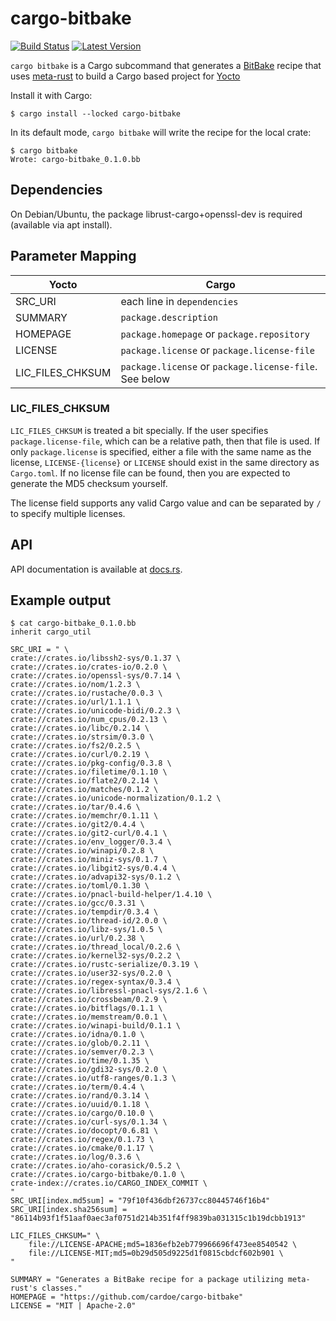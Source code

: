 # cargo-bitbake

[![Build Status](https://travis-ci.org/cardoe/cargo-bitbake.svg?branch=master)](https://travis-ci.org/cardoe/cargo-bitbake) [![Latest Version](https://img.shields.io/crates/v/cargo-bitbake.svg)](https://crates.io/crates/cargo-bitbake)

`cargo bitbake` is a Cargo subcommand that generates a
[BitBake](https://en.wikipedia.org/wiki/BitBake) recipe that uses
[meta-rust](https://github.com/meta-rust/meta-rust) to build a Cargo based
project for [Yocto](https://yoctoproject.org)

Install it with Cargo:

```
$ cargo install --locked cargo-bitbake
```

In its default mode, `cargo bitbake` will write the recipe for the
local crate:

```
$ cargo bitbake
Wrote: cargo-bitbake_0.1.0.bb
```
## Dependencies

On Debian/Ubuntu, the package librust-cargo+openssl-dev is required (available via apt install).

## Parameter Mapping
|  Yocto           |          Cargo              |
| ---------------- | --------------------------- |
| SRC_URI          | each line in `dependencies` |
| SUMMARY          | `package.description` |
| HOMEPAGE         | `package.homepage` or `package.repository` |
| LICENSE          | `package.license` or `package.license-file`
| LIC_FILES_CHKSUM | `package.license` or `package.license-file`. See below |

### LIC_FILES_CHKSUM

`LIC_FILES_CHKSUM` is treated a bit specially. If the user specifies `package.license-file`, which
can be a relative path, then that file is used. If only `package.license` is specified, either a
file with the same name as the license, `LICENSE-{license}` or `LICENSE` should exist in the same
directory as `Cargo.toml`. If no license file can be found, then you are expected to generate the
MD5 checksum yourself.

The license field supports any valid Cargo value and can be separated by `/` to specify multiple licenses.

## API

API documentation is available at [docs.rs](https://docs.rs/crate/cargo-bitbake/).

## Example output
```
$ cat cargo-bitbake_0.1.0.bb
inherit cargo_util

SRC_URI = " \
crate://crates.io/libssh2-sys/0.1.37 \
crate://crates.io/crates-io/0.2.0 \
crate://crates.io/openssl-sys/0.7.14 \
crate://crates.io/nom/1.2.3 \
crate://crates.io/rustache/0.0.3 \
crate://crates.io/url/1.1.1 \
crate://crates.io/unicode-bidi/0.2.3 \
crate://crates.io/num_cpus/0.2.13 \
crate://crates.io/libc/0.2.14 \
crate://crates.io/strsim/0.3.0 \
crate://crates.io/fs2/0.2.5 \
crate://crates.io/curl/0.2.19 \
crate://crates.io/pkg-config/0.3.8 \
crate://crates.io/filetime/0.1.10 \
crate://crates.io/flate2/0.2.14 \
crate://crates.io/matches/0.1.2 \
crate://crates.io/unicode-normalization/0.1.2 \
crate://crates.io/tar/0.4.6 \
crate://crates.io/memchr/0.1.11 \
crate://crates.io/git2/0.4.4 \
crate://crates.io/git2-curl/0.4.1 \
crate://crates.io/env_logger/0.3.4 \
crate://crates.io/winapi/0.2.8 \
crate://crates.io/miniz-sys/0.1.7 \
crate://crates.io/libgit2-sys/0.4.4 \
crate://crates.io/advapi32-sys/0.1.2 \
crate://crates.io/toml/0.1.30 \
crate://crates.io/pnacl-build-helper/1.4.10 \
crate://crates.io/gcc/0.3.31 \
crate://crates.io/tempdir/0.3.4 \
crate://crates.io/thread-id/2.0.0 \
crate://crates.io/libz-sys/1.0.5 \
crate://crates.io/url/0.2.38 \
crate://crates.io/thread_local/0.2.6 \
crate://crates.io/kernel32-sys/0.2.2 \
crate://crates.io/rustc-serialize/0.3.19 \
crate://crates.io/user32-sys/0.2.0 \
crate://crates.io/regex-syntax/0.3.4 \
crate://crates.io/libressl-pnacl-sys/2.1.6 \
crate://crates.io/crossbeam/0.2.9 \
crate://crates.io/bitflags/0.1.1 \
crate://crates.io/memstream/0.0.1 \
crate://crates.io/winapi-build/0.1.1 \
crate://crates.io/idna/0.1.0 \
crate://crates.io/glob/0.2.11 \
crate://crates.io/semver/0.2.3 \
crate://crates.io/time/0.1.35 \
crate://crates.io/gdi32-sys/0.2.0 \
crate://crates.io/utf8-ranges/0.1.3 \
crate://crates.io/term/0.4.4 \
crate://crates.io/rand/0.3.14 \
crate://crates.io/uuid/0.1.18 \
crate://crates.io/cargo/0.10.0 \
crate://crates.io/curl-sys/0.1.34 \
crate://crates.io/docopt/0.6.81 \
crate://crates.io/regex/0.1.73 \
crate://crates.io/cmake/0.1.17 \
crate://crates.io/log/0.3.6 \
crate://crates.io/aho-corasick/0.5.2 \
crate://crates.io/cargo-bitbake/0.1.0 \
crate-index://crates.io/CARGO_INDEX_COMMIT \
"
SRC_URI[index.md5sum] = "79f10f436dbf26737cc80445746f16b4"
SRC_URI[index.sha256sum] = "86114b93f1f51aaf0aec3af0751d214b351f4ff9839ba031315c1b19dcbb1913"

LIC_FILES_CHKSUM=" \
    file://LICENSE-APACHE;md5=1836efb2eb779966696f473ee8540542 \
    file://LICENSE-MIT;md5=0b29d505d9225d1f0815cbdcf602b901 \
"

SUMMARY = "Generates a BitBake recipe for a package utilizing meta-rust's classes."
HOMEPAGE = "https://github.com/cardoe/cargo-bitbake"
LICENSE = "MIT | Apache-2.0"
```
